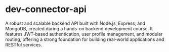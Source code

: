 # dev-connector-api
A robust and scalable backend API built with Node.js, Express, and MongoDB, created during a hands-on backend development course. It features JWT-based authentication, user profile management, and modular routing, offering a strong foundation for building real-world applications and RESTful services.
